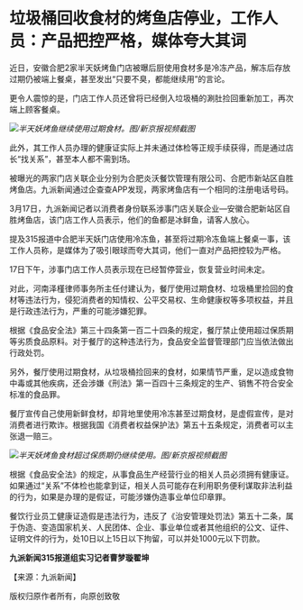 # 垃圾桶回收食材的烤鱼店停业，工作人员：产品把控严格，媒体夸大其词

近日，安徽合肥2家半天妖烤鱼门店被曝后厨使用食材多是冷冻产品，解冻后存放过期仍被端上餐桌，甚至发出“只要不臭，都能继续用”的言论。

更令人震惊的是，门店工作人员还曾将已经倒入垃圾桶的涮肚捡回重新加工，再次端上顾客餐桌。

![](https://inews.gtimg.com/om_bt/Oy8YxJL1cTgDvz-iy6I4YQy2jlGLLm4LcYbEXQCnugVikAA/1000)_半天妖烤鱼继续使用过期食材。图/新京报视频截图_

此外，其工作人员办理的健康证实际上并未通过体检等正规手续获得，而是通过店长“找关系”，甚至本人都不需到场。

被曝光的两家门店关联企业分别为合肥炎沃餐饮管理有限公司、合肥市新站区自胜烤鱼店。九派新闻通过企查查APP发现，两家烤鱼店有一个相同的注册电话号码。

3月17日，九派新闻记者以消费者身份联系涉事门店关联企业—安徽合肥新站区自胜烤鱼店，该门店工作人员表示，他们的鱼都是冰鲜鱼，请客人放心。

提及315报道中合肥半天妖门店使用冷冻鱼，甚至将过期冷冻鱼端上餐桌一事，该工作人员称，是媒体为了吸引眼球而夸大其词，他们一直对产品把控较为严格。

17日下午，涉事门店工作人员表示现在已经暂停营业，恢复营业时间未定。

对此，河南泽槿律师事务所主任付建认为，餐厅使用过期食材、垃圾桶里捡回的食材等违法行为，侵犯消费者的知情权、公平交易权、生命健康权等多项权益，并且是行政违法行为，严重的可能涉嫌犯罪。

根据《食品安全法》第三十四条第一百二十四条的规定，餐厅禁止使用超过保质期等劣质食品原料。对于餐厅的这种违法行为，食品安全监督管理部门应当依法做出行政处罚。

另外，餐厅使用过期食材，从垃圾桶捡回来的食材，如果情节严重，足以造成食物中毒或其他疾病，还会涉嫌《刑法》第一百四十三条规定的生产、销售不符合安全标准的食品罪。

餐厅宣传自己使用新鲜食材，却背地里使用冷冻甚至过期食材，是虚假宣传，是对消费者进行欺诈。根据我国《消费者权益保护法》第五十五条规定，消费者可以主张退一赔三。

![](https://inews.gtimg.com/om_bt/O_mdJL5BT2c-tmY5J7DZBHNDHS0wPCjsItAQz_QjqQU80AA/1000)_半天妖烤鱼食材超过保质期仍继续使用。图/新京报视频截图_

根据《食品安全法》的规定，从事食品生产经营行业的相关人员必须拥有健康证。如果通过“关系”不体检也能拿到证，相关人员可能存在利用职务便利谋取非法利益的行为，如果是办理的是假证，可能涉嫌伪造事业单位印章罪。

餐饮行业员工健康证造假是违法行为，违反了《治安管理处罚法》第五十二条，属于伪造、变造国家机关、人民团体、企业、事业单位或者其他组织的公文、证件、证明文件的行为，处10日以上15日以下拘留，可以并处1000元以下罚款。

**九派新闻315报道组实习记者曹梦璇翟坤**

【来源：九派新闻】

版权归原作者所有，向原创致敬

